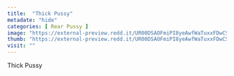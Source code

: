 ```yaml
---
title:  "Thick Pussy"
metadate: "hide"
categories: [ Rear Pussy ]
image: "https://external-preview.redd.it/UR00DSAOFmiPI8yeAwfWaTuxxFDwCS3udxmr7aVuwOc.jpg?auto=webp&s=61c70e962cb1ad18bfebd7ed492f7c7e83e9e5bd"
thumb: "https://external-preview.redd.it/UR00DSAOFmiPI8yeAwfWaTuxxFDwCS3udxmr7aVuwOc.jpg?width=1080&crop=smart&auto=webp&s=59fe22fcb1f7823b11f26b21a313de6b411412b5"
visit: ""
---
```

Thick Pussy
